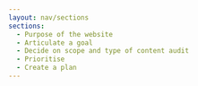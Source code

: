 ```yaml
---
layout: nav/sections
sections:
  - Purpose of the website
  - Articulate a goal
  - Decide on scope and type of content audit
  - Prioritise
  - Create a plan
---
```

